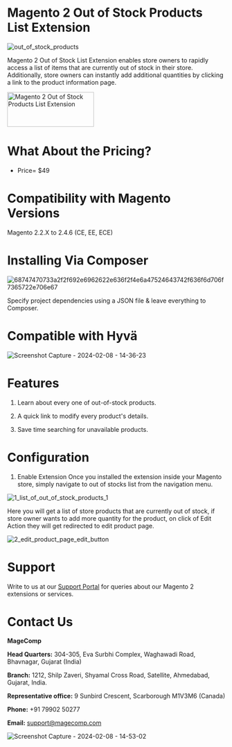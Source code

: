 # Magento 2 Out of Stock Products List Extension

![out_of_stock_products](https://github.com/patelanny/magento-2-out-of-stock-products-list/assets/121279820/997e5a56-63f8-4329-b4a3-fb06d2eb07fb)

Magento 2 Out of Stock List Extension enables store owners to rapidly access a list of items that are currently out of stock in their store. Additionally, store owners can instantly add additional quantities by clicking a link to the product information page.

<a href="https://magecomp.com/magento-2-out-of-stock-products-list.html">
<img src="https://camo.githubusercontent.com/f0daed80e54cedb78e21b512762e63e90ee6915af7ff2c58499c865b0e679f93/68747470733a2f2f6d616765636f6d702e636f6d2f6d656469612f627574746f6e2e77656270" alt="Magento 2 Out of Stock Products List Extension
" width="200" height="80">
</a>

# What About the Pricing?
* Price= $49
  
# Compatibility with Magento Versions
Magento 2.2.X to 2.4.6 (CE, EE, ECE)

# Installing Via Composer

![68747470733a2f2f692e6962622e636f2f4e6a47524643742f636f6d706f7365722e706e67](https://github.com/patelanny/magento-2-easy-coupon-manager/assets/121279820/cd9f4278-852a-4c9e-a5de-d6b96b0b2508)

Specify project dependencies using a JSON file & leave everything to Composer.

# Compatible with Hyvä

![Screenshot Capture - 2024-02-08 - 14-36-23](https://github.com/patelanny/magento-2-easy-coupon-manager/assets/121279820/9d2278de-e0b8-4585-9159-bc77325456e7)

# Features

1. Learn about every one of out-of-stock products.

2. A quick link to modify every product's details.

3. Save time searching for unavailable products.

# Configuration

1. Enable Extension
Once you installed the extension inside your Magento store, simply navigate to out of stocks list from the navigation menu.

![1_list_of_out_of_stock_products_1](https://github.com/patelanny/magento-2-out-of-stock-products-list/assets/121279820/c40d368e-cb60-47eb-9651-19a71710f3c3)

Here you will get a list of store products that are currently out of stock, if store owner wants to add more quantity for the product, on click of Edit Action they will get redirected to edit product page.

![2_edit_product_page_edit_button](https://github.com/patelanny/magento-2-out-of-stock-products-list/assets/121279820/bf659804-0eb9-4588-b32a-c89f5939b522)

# Support
Write to us at our <a href="https://magecomp.com/support/">Support Portal</a> for queries about our Magento 2 extensions or services.

# Contact Us
**MageComp**

**Head Quarters:** 304-305, Eva Surbhi Complex, Waghawadi Road, Bhavnagar, Gujarat (India)

**Branch:** 1212, Shilp Zaveri, Shyamal Cross Road, Satellite, Ahmedabad, Gujarat, India.

**Representative office:** 9 Sunbird Crescent, Scarborough M1V3M6 (Canada)

**Phone:** +91 79902 50277

**Email:** support@magecomp.com

![Screenshot Capture - 2024-02-08 - 14-53-02](https://github.com/patelanny/magento-2-easy-coupon-manager/assets/121279820/94de763e-31bc-4fb3-b807-6a6108bc5eea)
